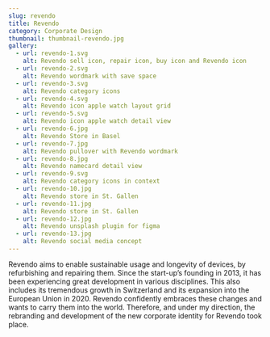 ```yaml
---
slug: revendo
title: Revendo
category: Corporate Design
thumbnail: thumbnail-revendo.jpg
gallery:
  - url: revendo-1.svg
    alt: Revendo sell icon, repair icon, buy icon and Revendo icon
  - url: revendo-2.svg
    alt: Revendo wordmark with save space
  - url: revendo-3.svg
    alt: Revendo category icons
  - url: revendo-4.svg
    alt: Revendo icon apple watch layout grid
  - url: revendo-5.svg
    alt: Revendo icon apple watch detail view
  - url: revendo-6.jpg
    alt: Revendo Store in Basel   
  - url: revendo-7.jpg
    alt: Revendo pullover with Revendo wordmark
  - url: revendo-8.jpg
    alt: Revendo namecard detail view
  - url: revendo-9.svg
    alt: Revendo category icons in context
  - url: revendo-10.jpg
    alt: Revendo store in St. Gallen
  - url: revendo-11.jpg
    alt: Revendo store in St. Gallen
  - url: revendo-12.jpg
    alt: Revendo unsplash plugin for figma
  - url: revendo-13.jpg
    alt: Revendo social media concept
---
```

Revendo aims to enable sustainable usage and longevity of devices, by refurbishing and repairing them. Since the start-up’s founding in 2013, it has been experiencing great development in various disciplines. This also includes its tremendous growth in Switzerland and its expansion into the European Union in 2020. Revendo confidently embraces these changes and wants to carry them into the world. Therefore, and under my direction, the rebranding and development of the new corporate identity for Revendo took place.